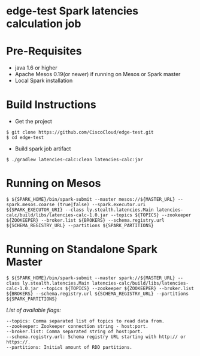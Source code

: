 edge-test Spark latencies calculation job
================

Pre-Requisites
==============

- java 1.6 or higher   
- Apache Mesos 0.19(or newer) if running on Mesos or Spark master
- Local Spark installation
 
Build Instructions
=================

- Get the project   
```
$ git clone https://github.com/CiscoCloud/edge-test.git
$ cd edge-test
```  
- Build spark job artifact  
```
$ ./gradlew latencies-calc:clean latencies-calc:jar
```

Running on Mesos
================

```
$ ${SPARK_HOME}/bin/spark-submit --master mesos://${MASTER_URL} --spark.mesos.coarse (true|false) --spark.executor.uri ${SPARK_EXECUTOR_URI} --class ly.stealth.latencies.Main latencies-calc/build/libs/latencies-calc-1.0.jar --topics ${TOPICS} --zookeeper ${ZOOKEEPER} --broker.list ${BROKERS} --schema.registry.url ${SCHEMA_REGISTRY_URL} --partitions ${SPARK_PARTITIONS}
```

Running on Standalone Spark Master
==================================

```
$ ${SPARK_HOME}/bin/spark-submit --master spark://${MASTER_URL} --class ly.stealth.latencies.Main latencies-calc/build/libs/latencies-calc-1.0.jar --topics ${TOPICS} --zookeeper ${ZOOKEEPER} --broker.list ${BROKERS} --schema.registry.url ${SCHEMA_REGISTRY_URL} --partitions ${SPARK_PARTITIONS}
```

*List of available flags:*

```
--topics: Comma separated list of topics to read data from.
--zookeeper: Zookeeper connection string - host:port.
--broker.list: Comma separated string of host:port.
--schema.registry.url: Schema registry URL starting with http:// or https://.
--partitions: Initial amount of RDD partitions.
```